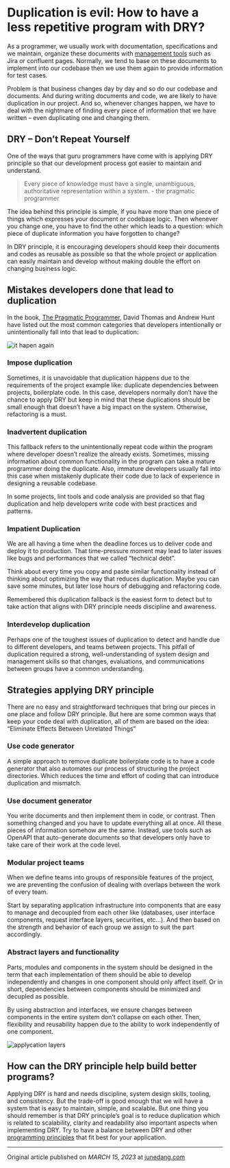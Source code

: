 # Duplication is evil: How to have a less repetitive program with DRY?

As a programmer, we usually work with documentation, specifications and we maintain, organize these documents with [management tools](https://junedang.com/every-developer-should-learn-how-to-use-these-applications/) such as Jira or confluent pages. Normally, we tend to base on these documents to implement into our codebase then we use them again to provide information for test cases.

Problem is that business changes day by day and so do our codebase and documents. And during writing documents and code, we are likely to have duplication in our project. And so, whenever changes happen, we have to deal with the nightmare of finding every piece of information that we have written – even duplicating one and changing them.

## DRY – Don’t Repeat Yourself

One of the ways that guru programmers have come with is applying DRY principle so that our development process got easier to maintain and understand.

> Every piece of knowledge must have a single, unambiguous, authoritative representation within a system. - the pragmatic programmer

The idea behind this principle is simple, if you have more than one piece of things which expresses your document or codebase logic. Then whenever you change one, you have to find the other which leads to a question: which piece of duplicate information you have forgotten to change?

In DRY principle, it is encouraging developers should keep their documents and codes as reusable as possible so that the whole project or application can easily maintain and develop without making double the effort on changing business logic.

## Mistakes developers done that lead to duplication

In the book, [The Pragmatic Programmer](https://amzn.to/3TuHosx), David Thomas and Andrew Hunt have listed out the most common categories that developers intentionally or unintentionally fall into that lead to duplication:


![it hapen again](https://dev-to-uploads.s3.amazonaws.com/uploads/articles/9fhjb714y15czyba2otw.png)

### Impose duplication
Sometimes, it is unavoidable that duplication happens due to the requirements of the project example like: duplicate dependencies between projects, boilerplate code. In this case, developers normally don’t have the chance to apply DRY but keep in mind that these duplications should be small enough that doesn’t have a big impact on the system. Otherwise, refactoring is a must.

### Inadvertent duplication
This fallback refers to the unintentionally repeat code within the program where developer doesn’t realize the already exists. Sometimes, missing information about common functionality in the program can take a mature programmer doing the duplicate. Also, immature developers usually fall into this case when mistakenly duplicate their code due to lack of experience in designing a reusable codebase.

In some projects, lint tools and code analysis are provided so that flag duplication and help developers write code with best practices and patterns.

### Impatient Duplication
We are all having a time when the deadline forces us to deliver code and deploy it to production. That time-pressure moment may lead to later issues like bugs and performances that we called “technical debt”.

Think about every time you copy and paste similar functionality instead of thinking about optimizing the way that reduces duplication. Maybe you can save some minutes, but later lose hours of debugging and refactoring code.

Remembered this duplication fallback is the easiest form to detect but to take action that aligns with DRY principle needs discipline and awareness.

### Interdevelop duplication
Perhaps one of the toughest issues of duplication to detect and handle due to different developers, and teams between projects. This pitfall of duplication required a strong, well-understanding of system design and management skills so that changes, evaluations, and communications between groups have a common understanding.

## Strategies applying DRY principle
There are no easy and straightforward techniques that bring our pieces in one place and follow DRY principle. But here are some common ways that keep your code deal with duplication, all of them are based on the idea: “Eliminate Effects Between Unrelated Things”

### Use code generator

A simple approach to remove duplicate boilerplate code is to have a code generator that also automates our process of structuring the project directories. Which reduces the time and effort of coding that can introduce duplication and mismatch.

### Use document generator

You write documents and then implement them in code, or contrast. Then something changed and you have to update everything all at once. All these pieces of information somehow are the same. Instead, use tools such as OpenAPI that auto-generate documents so that developers only have to take care of their work at the code level.

### Modular project teams

When we define teams into groups of responsible features of the project, we are preventing the confusion of dealing with overlaps between the work of every team.

Start by separating application infrastructure into components that are easy to manage and decoupled from each other like (databases, user interface components, request interface layers, securities, etc…). And then based on the strength and behavior of each group we assign to suit the part accordingly.

### Abstract layers and functionality

Parts, modules and components in the system should be designed in the term that each implementation of them should be able to develop independently and changes in one component should only affect itself. Or in short, dependencies between components should be minimized and decupled as possible.

By using abstraction and interfaces, we ensure changes between components in the entire system don’t collapse on each other. Then, flexibility and reusability happen due to the ability to work independently of one component.

![applycation layers](https://dev-to-uploads.s3.amazonaws.com/uploads/articles/ibfxvpgcy7k1nlpw7ifr.png)

## How can the DRY principle help build better programs?

Applying DRY is hard and needs discipline, system design skills, tooling, and consistency. But the trade-off is good enough that we will have a system that is easy to maintain, simple, and scalable. But one thing you should remember is that DRY principle’s goal is to reduce duplication which is related to scalability, clarity and readability also important aspects when implementing DRY. Try to have a balance between DRY and other [programming principles](https://junedang.com/the-5-most-popular-programming-paradigms-every-developer-should-know/) that fit best for your application.

---
Original article published on _MARCH 15, 2023_ at [junedang.com](https://junedang.com/)